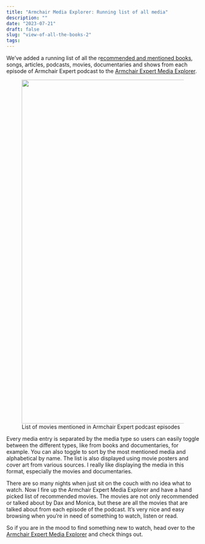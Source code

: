 ```yaml
---
title: "Armchair Media Explorer: Running list of all media"
description: ""
date: "2023-07-21"
draft: false
slug: "view-of-all-the-books-2"
tags:
---
```


<!--kg-card-begin: html--><p>We’ve added a running list of all the r<a href="http://clintmcmahon.com/making-the-armchair-expert-media-explorer/">ecommended and mentioned books</a>, songs, articles, podcasts, movies, documentaries and shows from each episode of Armchair Expert podcast to the <a href="https://armchairmediaexplorer.com">Armchair Expert Media Explorer</a>. </p>
<figure class="kg-card kg-image-card kg-card-hascaption"><img decoding="async" src="http://clintmcmahon.com/content/images/2023/07/bl4c4zxeojcb1.webp" class="kg-image" alt loading="lazy" width="960" height="896" srcset="http://clintmcmahon.com/content/images/size/w600/2023/07/bl4c4zxeojcb1.webp 600w, http://clintmcmahon.com/content/images/2023/07/bl4c4zxeojcb1.webp 960w" sizes="(min-width: 720px) 720px"><figcaption>List of movies mentioned in Armchair Expert podcast episodes</figcaption></figure>
<p>Every media entry is separated by the media type so users can easily toggle between the different types, like from books and documentaries, for example. You can also toggle to sort by the most mentioned media and alphabetical by name. The list is also displayed using movie posters and cover art from various sources. I really like displaying the media in this format, especially the movies and documentaries. </p>
<p>There are so many nights when just sit on the couch with no idea what to watch. Now I fire up the Armchair Expert Media Explorer and have a hand picked list of recommended movies. The movies are not only recommended or talked about by Dax and Monica, but these are all the movies that are talked about from each episode of the podcast. It&#8217;s very nice and easy browsing when you’re in need of something to watch, listen or read.</p>
<p>So if you are in the mood to find something new to watch, head over to the <a href="https://armchairmediaexplorer.com/media">Armchair Expert Media Explorer</a> and check things out.</p>
<!--kg-card-end: html-->
